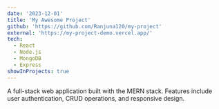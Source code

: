 ```yaml
---
date: '2023-12-01'
title: 'My Awesome Project'
github: 'https://github.com/Ranjuna120/my-project'
external: 'https://my-project-demo.vercel.app/'
tech:
  - React
  - Node.js
  - MongoDB
  - Express
showInProjects: true
---
```


A full-stack web application built with the MERN stack. Features include user authentication, CRUD operations, and responsive design.
